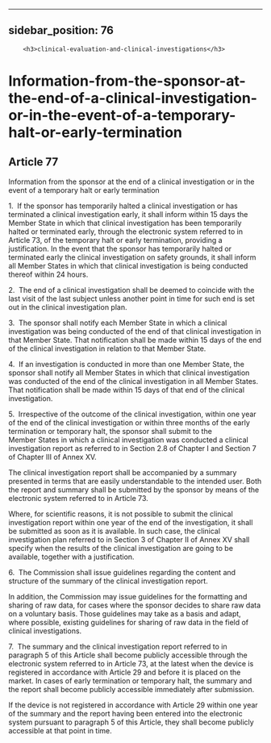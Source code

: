 
---
sidebar_position: 76
---
        <h3>clinical-evaluation-and-clinical-investigations</h3>
<h1>Information-from-the-sponsor-at-the-end-of-a-clinical-investigation-or-in-the-event-of-a-temporary-halt-or-early-termination</h1>
<h2>Article 77</h2>
   <p class="stitle-article-norm">Information from the sponsor at the end of a clinical investigation or in the event of a temporary halt or early termination</p>
   <p class="norm">1.&nbsp;&nbsp;If the sponsor has temporarily halted a
 clinical investigation or has terminated a clinical investigation 
early, it shall inform within 15 days the Member&nbsp;State in which 
that clinical investigation has been temporarily halted or terminated 
early, through the electronic system referred to in Article&nbsp;73, of 
the temporary halt or early termination, providing a justification. In 
the event that the sponsor has temporarily halted or terminated early 
the clinical investigation on safety grounds, it shall inform all 
Member&nbsp;States in which that clinical investigation is being 
conducted thereof within 24 hours.</p>
   <p class="norm">2.&nbsp;&nbsp;The end of a clinical investigation 
shall be deemed to coincide with the last visit of the last subject 
unless another point in time for such end is set out in the clinical 
investigation plan.</p>
   <p class="norm">3.&nbsp;&nbsp;The sponsor shall notify each 
Member&nbsp;State in which a clinical investigation was being conducted 
of the end of that clinical investigation in that Member&nbsp;State. 
That notification shall be made within 15 days of the end of the 
clinical investigation in relation to that Member&nbsp;State.</p>
   <p class="norm">4.&nbsp;&nbsp;If an investigation is conducted in 
more than one Member&nbsp;State, the sponsor shall notify all 
Member&nbsp;States in which that clinical investigation was conducted of
 the end of the clinical investigation in all Member&nbsp;States. That 
notification shall be made within 15 days of that end of the clinical 
investigation.</p>
   <p class="norm">5.&nbsp;&nbsp;Irrespective of the outcome of the 
clinical investigation, within one year of the end of the clinical 
investigation or within three months of the early termination or 
temporary halt, the sponsor shall submit to the Member&nbsp;States in 
which a clinical investigation was conducted a clinical investigation 
report as referred to in Section&nbsp;2.8 of Chapter I and 
Section&nbsp;7 of Chapter III of Annex&nbsp;XV.</p>
   <p class="norm">The clinical investigation report shall be 
accompanied by a summary presented in terms that are easily 
understandable to the intended user. Both the report and summary shall 
be submitted by the sponsor by means of the electronic system referred 
to in Article&nbsp;73.</p>
   <p class="norm">Where, for scientific reasons, it is not possible to 
submit the clinical investigation report within one year of the end of 
the investigation, it shall be submitted as soon as it is available. In 
such case, the clinical investigation plan referred to in Section&nbsp;3
 of Chapter&nbsp;II of Annex&nbsp;XV shall specify when the results of 
the clinical investigation are going to be available, together with a 
justification.</p>
   <p class="norm">6.&nbsp;&nbsp;The Commission shall issue guidelines 
regarding the content and structure of the summary of the clinical 
investigation report.</p>
   <p class="norm">In addition, the Commission may issue guidelines for 
the formatting and sharing of raw data, for cases where the sponsor 
decides to share raw data on a voluntary basis. Those guidelines may 
take as a basis and adapt, where possible, existing guidelines for 
sharing of raw data in the field of clinical investigations.</p>
   <p class="norm">7.&nbsp;&nbsp;The summary and the clinical 
investigation report referred to in paragraph&nbsp;5 of this 
Article&nbsp;shall become publicly accessible through the electronic 
system referred to in Article&nbsp;73, at the latest when the device is 
registered in accordance with Article&nbsp;29 and before it is placed on
 the market. In cases of early termination or temporary halt, the 
summary and the report shall become publicly accessible immediately 
after submission.</p>
   <p class="norm">If the device is not registered in accordance with 
Article&nbsp;29 within one year of the summary and the report having 
been entered into the electronic system pursuant to paragraph&nbsp;5 of 
this Article, they shall become publicly accessible at that point in 
time.</p>